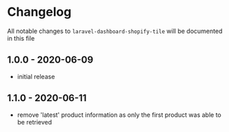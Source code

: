 # Changelog

All notable changes to `laravel-dashboard-shopify-tile` will be documented in this file

## 1.0.0 - 2020-06-09

- initial release

## 1.1.0 - 2020-06-11

- remove 'latest' product information as only the first product was able to be retrieved